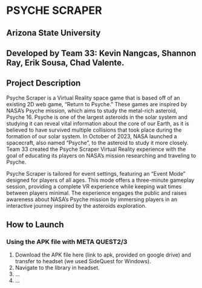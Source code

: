# PSYCHE SCRAPER

## Arizona State University

## Developed by Team 33: Kevin Nangcas, Shannon Ray, Erik Sousa, Chad Valente. 


## Project Description

Psyche Scraper is a Virtual Reality space game that is based off of an existing 2D web game, “Return to Psyche.” These games are inspired by NASA’s Psyche mission, which aims to study the metal-rich asteroid, Psyche 16. Psyche is one of the largest asteroids in the solar system and studying it can reveal vital information about the core of our Earth, as it is believed to have survived multiple collisions that took place during the formation of our solar system. In October of 2023, NASA launched a spacecraft, also named “Psyche”, to the asteroid to study it more closely. Team 33 created the Psyche Scraper Virtual Reality experience with the goal of educating its players on NASA’s mission researching and traveling to Psyche. 

Psyche Scraper is tailored for event settings, featuring an “Event Mode” designed for players of all ages. This mode offers a three-minute gameplay session, providing a complete VR experience while keeping wait times between players minimal. The experience engages the public and raises awareness about NASA’s Psyche mission by immersing players in an interactive journey inspired by the asteroids exploration. 


## How to Launch

### Using the APK file with META QUEST2/3

1. Download the APK file here (link to apk, provided on google drive) and transfer to headset (we used SideQuest for Windows).
2. Navigate to the library in headset.
3. ...
4. ...

